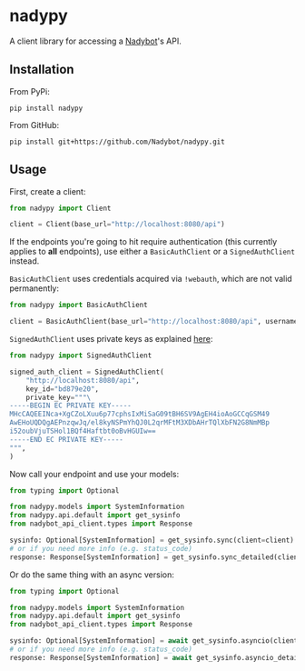 # nadypy

A client library for accessing a [Nadybot](https://github.com/Nadybot/Nadybot)'s API.

## Installation

From PyPi:

```shell
pip install nadypy
```

From GitHub:

```shell
pip install git+https://github.com/Nadybot/nadypy.git
```

## Usage

First, create a client:

```python
from nadypy import Client

client = Client(base_url="http://localhost:8080/api")
```

If the endpoints you're going to hit require authentication (this currently applies to **all** endpoints), use either a `BasicAuthClient` or a `SignedAuthClient` instead.

`BasicAuthClient` uses credentials acquired via `!webauth`, which are not valid permanently:

```python
from nadypy import BasicAuthClient

client = BasicAuthClient(base_url="http://localhost:8080/api", username="Character", password="password")
```

`SignedAuthClient` uses private keys as explained [here](https://github.com/Nadybot/Nadybot/wiki/REST-API):

```python
from nadypy import SignedAuthClient

signed_auth_client = SignedAuthClient(
    "http://localhost:8080/api",
    key_id="bd879e20",
    private_key="""\
-----BEGIN EC PRIVATE KEY-----
MHcCAQEEINca+XgCZoLXuu6p77cphsIxMiSaG09tBH6SV9AgEH4ioAoGCCqGSM49
AwEHoUQDQgAEPnzqwJq/el8kyNSPmYhQJ0L2qrMFtM3XDbAHrTQlXbFN2G8NmMBp
i52oubVjuTSHol1BQf4Haftbt0oBvHGUIw==
-----END EC PRIVATE KEY-----
""",
)
```

Now call your endpoint and use your models:

```python
from typing import Optional

from nadypy.models import SystemInformation
from nadypy.api.default import get_sysinfo
from nadybot_api_client.types import Response

sysinfo: Optional[SystemInformation] = get_sysinfo.sync(client=client)
# or if you need more info (e.g. status_code)
response: Response[SystemInformation] = get_sysinfo.sync_detailed(client=client)
```

Or do the same thing with an async version:

```python
from typing import Optional

from nadypy.models import SystemInformation
from nadypy.api.default import get_sysinfo
from nadybot_api_client.types import Response

sysinfo: Optional[SystemInformation] = await get_sysinfo.asyncio(client=client)
# or if you need more info (e.g. status_code)
response: Response[SystemInformation] = await get_sysinfo.asyncio_detailed(client=client)
```
